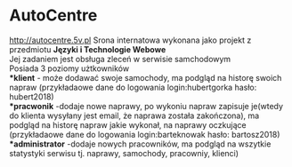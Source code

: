 # AutoCentre
http://autocentre.5v.pl
Srona internatowa wykonana jako projekt z przedmiotu <b>Języki i Technologie Webowe</b> </br>
Jej zadaniem jest obsługa zleceń w serwisie samchodowym</br>
Posiada 3 poziomy użtkowników</br>
<b>*klient</b> - może dodawać swoje samochody, ma podgląd na historę swoich napraw (przykładaowe dane do logowania login:hubertgorka hasło: hubert2018)</br>
<b>*pracwonik</b> -dodaje nowe naprawy, po wykoniu napraw zapisuje je(wtedy do klienta wysyłany jest email, że naprawa została zakończona), ma podgląd na historę napraw jakie wykonał, na naprawy oczkujące (przykładaowe dane do logowania login:barteknowak hasło: bartosz2018) </br>
<b>*administrator</b> -dodaje nowych pracowników, ma podgląd na wszytkie statystyki serwisu tj. naprawy, samochody, pracowniy, klienci)</br>
